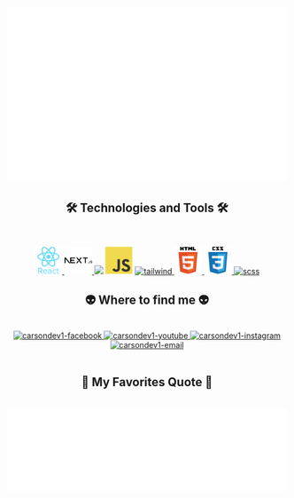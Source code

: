 <a href="#" target="_blank">
  <img src="svg/CarsonDev1.svg" width="1200"/>
</a>

<h2 align="center">🛠 Technologies and Tools 🛠</h2>
<br>
<p align="center">
<!-- https://simpleicons.org/ -->
 <a href="https://reactjs.org/" target="_blank" rel="noreferrer"> <img src="https://raw.githubusercontent.com/devicons/devicon/master/icons/react/react-original-wordmark.svg" alt="react" width="50" height="50"/> 
 </a>
 <a href="https://reactjs.org/" target="_blank" rel="noreferrer"> <img src="https://raw.githubusercontent.com/devicons/devicon/master/icons/nextjs/nextjs-original-wordmark.svg" alt="Next.js" width="50" height="50"/> 
 </a>
 <a>
 <img src="https://nodejs.org/static/images/logo.svg" width="50" />
 </a>
 <a href="https://developer.mozilla.org/en-US/docs/Web/JavaScript" target="_blank" rel="noreferrer"> <img src="https://raw.githubusercontent.com/devicons/devicon/master/icons/javascript/javascript-original.svg" alt="javascript" width="50" height="50"/></a>
<a href="https://tailwindcss.com/" target="_blank" rel="noreferrer"> <img src="https://www.vectorlogo.zone/logos/tailwindcss/tailwindcss-icon.svg" alt="tailwind" width="50" height="50"/> </a>
<a href="https://www.w3.org/html/" target="_blank" rel="noreferrer"> <img src="https://raw.githubusercontent.com/devicons/devicon/master/icons/html5/html5-original-wordmark.svg" alt="html5" width="50" height="50"/> </a> 
<a href="https://www.w3schools.com/css/" target="_blank" rel="noreferrer"> <img src="https://raw.githubusercontent.com/devicons/devicon/master/icons/css3/css3-original-wordmark.svg" alt="css3" width="50" height="50"/> </a> 
<a href="https://www.w3schools.com/scss/" target="_blank" rel="noreferrer"> <img src="https://raw.githubusercontent.com/devicons/devicon/master/icons/scss/scss-original-wordmark.svg" alt="scss" width="50" height="50"/> </a> 
<br>
</p>
<h2 align="center">👽 Where to find me 👽</h2>
<br>
<!-- https://icons8.com -->
<div align="center">
  <a href="https://www.facebook.com/buitri.tinh" target="blank">
    <img src="https://img.icons8.com/bubbles/100/000000/facebook-new.png" alt="carsondev1-facebook" />
  </a>
  <a href="https://www.youtube.com/channel/UCtUU0Cwc3_rRUcAemmOh4tQ" target="blank">
    <img src="https://img.icons8.com/bubbles/100/000000/youtube-squared.png" alt="carsondev1-youtube" />
  </a>
  <a href="https://www.instagram.com/_thisistinh/" target="blank">
    <img src="https://img.icons8.com/bubbles/100/000000/instagram.png" alt="carsondev1-instagram" />
  </a>
  <a href="mailto:buitritinht@gmail.com" target="top">
    <img src="https://img.icons8.com/bubbles/100/000000/apple-mail.png" alt="carsondev1-email" />
  </a>
</div>

<br>
<h2 align="center">📑 My Favorites Quote 📑</h2>
<br>
<a href="#" target="_blank">
  <img src="svg/CarsonDev1Squote.svg" width="846" height="150" />
</a>
